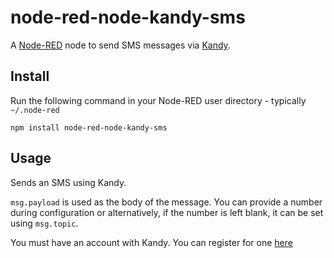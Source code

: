 node-red-node-kandy-sms
=======================

A <a href="http://nodered.org" target="_new">Node-RED</a> node to send SMS messages via <a href="https://developer.kandy.io" target="_new">Kandy</a>.

Install
-------

Run the following command in your Node-RED user directory - typically `~/.node-red`

    npm install node-red-node-kandy-sms


Usage
-----

Sends an SMS using Kandy.

`msg.payload` is used as the body of the message. You can provide a number during configuration or alternatively, if the number is left blank, it can be set using `msg.topic`.

You must have an account with Kandy. You can register for one <a href="https://developer.kandy.io/signup">here</a>
